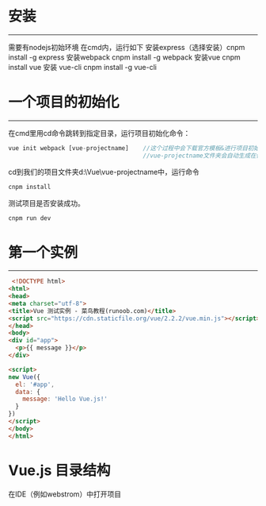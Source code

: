# 安装
 ---
 
需要有nodejs初始环境 
在cmd内，运行如下
安装express（选择安装）cnpm install -g express
安装webpack           cnpm install -g webpack
安装vue               cnpm install vue
安装 vue-cli          cnpm install -g vue-cli


# 一个项目的初始化
---

在cmd里用cd命令跳转到指定目录，运行项目初始化命令：
```javascript
vue init webpack [vue-projectname]    //这个过程中会下载官方模板&进行项目初始化
                                      //vue-projectname文件夹会自动生成在你跳转到的目录中
```


cd到我们的项目文件夹d:\Vue\vue-projectname中，运行命令
```javascript
cnpm install
```


测试项目是否安装成功。
```javascript
cnpm run dev
```


# 第一个实例
---
```html
 <!DOCTYPE html>
<html>
<head>
<meta charset="utf-8">
<title>Vue 测试实例 - 菜鸟教程(runoob.com)</title>
<script src="https://cdn.staticfile.org/vue/2.2.2/vue.min.js"></script>
</head>
<body>
<div id="app">
  <p>{{ message }}</p>
</div>

<script>
new Vue({
  el: '#app',
  data: {
    message: 'Hello Vue.js!'
  }
})
</script>
</body>
</html>
```

# Vue.js 目录结构
在IDE（例如webstrom）中打开项目
